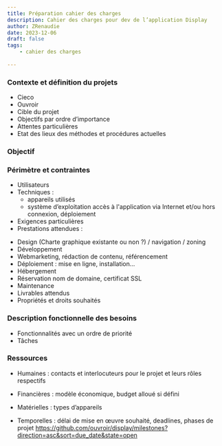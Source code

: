 ```yaml
---
title: Préparation cahier des charges
description: Cahier des charges pour dev de l’application Display 
author: ZRenaudie
date: 2023-12-06
draft: false
tags:
    - cahier des charges
    
---
```


### Contexte et définition du projets

- Cieco
- Ouvroir
- Cible du projet
- Objectifs par ordre d’importance
- Attentes particulières
- Etat des lieux des méthodes et procédures actuelles


### Objectif 


### Périmètre et contraintes

- Utilisateurs
- Techniques :
    - appareils utilisés
    - système d’exploitation accès à l'application via Internet et/ou hors connexion, déploiement
- Exigences particulières
- Prestations attendues : 
*   Design (Charte graphique existante ou non ?) / navigation / zoning
*   Développement
*   Webmarketing, rédaction de contenu, référencement
*   Déploiement : mise en ligne, installation...
*   Hébergement
*   Réservation nom de domaine, certificat SSL
*   Maintenance
*   Livrables attendus
*   Propriétés et droits souhaités


### Description fonctionnelle des besoins

- Fonctionnalités avec un ordre de priorité
- Tâches

### Ressources 

- Humaines : contacts et interlocuteurs pour le projet et leurs rôles respectifs
- Financières : modèle économique, budget alloué si défini
- Matérielles : types d’appareils
  
- Temporelles : délai de mise en œuvre souhaité, deadlines, phases de projet
https://github.com/ouvroir/display/milestones?direction=asc&sort=due_date&state=open


